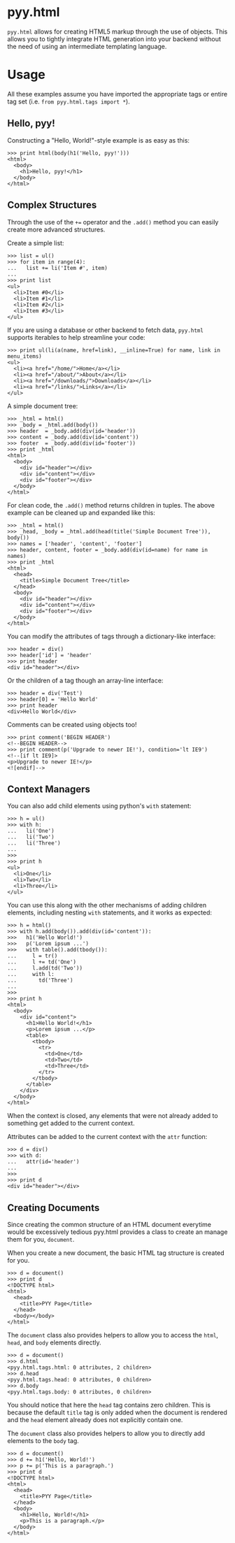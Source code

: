 pyy.html
========

`pyy.html` allows for creating HTML5 markup through the use of objects.
This allows you to tightly integrate HTML generation into your backend
without the need of using an intermediate templating language.



Usage
=====

All these examples assume you have imported the appropriate tags or entire tag
set (i.e. `from pyy.html.tags import *`).


Hello, pyy!
-----------

Constructing a "Hello, World!"-style example is as easy as this:

    >>> print html(body(h1('Hello, pyy!')))
    <html>
      <body>
        <h1>Hello, pyy!</h1>
      </body>
    </html>


Complex Structures
------------------

Through the use of the `+=` operator and the `.add()` method you can easily
create more advanced structures.

Create a simple list:

    >>> list = ul()
    >>> for item in range(4):
    ...   list += li('Item #', item)
    ...
    >>> print list
    <ul>
      <li>Item #0</li>
      <li>Item #1</li>
      <li>Item #2</li>
      <li>Item #3</li>
    </ul>

If you are using a database or other backend to fetch data, `pyy.html` supports
iterables to help streamline your code:

    >>> print ul(li(a(name, href=link), __inline=True) for name, link in menu_items)
    <ul>
      <li><a href="/home/">Home</a></li>
      <li><a href="/about/">About</a></li>
      <li><a href="/downloads/">Downloads</a></li>
      <li><a href="/links/">Links</a></li>
    </ul>

A simple document tree:

    >>> _html = html()
    >>> _body = _html.add(body())
    >>> header  = _body.add(div(id='header'))
    >>> content = _body.add(div(id='content'))
    >>> footer  = _body.add(div(id='footer'))
    >>> print _html
    <html>
      <body>
        <div id="header"></div>
        <div id="content"></div>
        <div id="footer"></div>
      </body>
    </html>

For clean code, the `.add()` method returns children in tuples. The above
example can be cleaned up and expanded like this:

    >>> _html = html()
    >>> _head, _body = _html.add(head(title('Simple Document Tree')), body())
    >>> names = ['header', 'content', 'footer']
    >>> header, content, footer = _body.add(div(id=name) for name in names)
    >>> print _html
    <html>
      <head>
        <title>Simple Document Tree</title>
      </head>
      <body>
        <div id="header"></div>
        <div id="content"></div>
        <div id="footer"></div>
      </body>
    </html>

You can modify the attributes of tags through a dictionary-like interface:

    >>> header = div()
    >>> header['id'] = 'header'
    >>> print header
    <div id="header"></div>

Or the children of a tag though an array-line interface:

    >>> header = div('Test')
    >>> header[0] = 'Hello World'
    >>> print header
    <div>Hello World</div>


Comments can be created using objects too!

    >>> print comment('BEGIN HEADER')
    <!--BEGIN HEADER-->
    >>> print comment(p('Upgrade to newer IE!'), condition='lt IE9')
    <!--[if lt IE9]>
    <p>Upgrade to newer IE!</p>
    <![endif]-->


Context Managers
----------------

You can also add child elements using python's `with` statement:

    >>> h = ul()
    >>> with h:
    ...   li('One')
    ...   li('Two')
    ...   li('Three')
    ...
    >>>
    >>> print h
    <ul>
      <li>One</li>
      <li>Two</li>
      <li>Three</li>
    </ul>


You can use this along with the other mechanisms of adding children elements,
including nesting `with` statements, and it works as expected:

    >>> h = html()
    >>> with h.add(body()).add(div(id='content')):
    >>>   h1('Hello World!')
    >>>   p('Lorem ipsum ...')
    >>>   with table().add(tbody()):
    ...     l = tr()
    ...     l += td('One')
    ...     l.add(td('Two'))
    ...     with l:
    ...       td('Three')
    ...
    >>>
    >>> print h
    <html>
      <body>
        <div id="content">
          <h1>Hello World!</h1>
          <p>Lorem ipsum ...</p>
          <table>
            <tbody>
              <tr>
                <td>One</td>
                <td>Two</td>
                <td>Three</td>
              </tr>
            </tbody>
          </table>
        </div>
      </body>
    </html>


When the context is closed, any elements that were not already added to
something get added to the current context.

Attributes can be added to the current context with the `attr` function:

    >>> d = div()
    >>> with d:
    ...   attr(id='header')
    ...
    >>>
    >>> print d
    <div id="header"></div>


Creating Documents
------------------

Since creating the common structure of an HTML document everytime would be
excessively tedious pyy.html provides a class to create an manage them for
you, `document`.

When you create a new document, the basic HTML tag structure is created for
you.

    >>> d = document()
    >>> print d
    <!DOCTYPE html>
    <html>
      <head>
        <title>PYY Page</title>
      </head>
      <body></body>
    </html>

The `document` class also provides helpers to allow you to access the `html`,
`head`, and `body` elements directly.

    >>> d = document()
    >>> d.html
    <pyy.html.tags.html: 0 attributes, 2 children>
    >>> d.head
    <pyy.html.tags.head: 0 attributes, 0 children>
    >>> d.body
    <pyy.html.tags.body: 0 attributes, 0 children>

You should notice that here the `head` tag contains zero children. This is
because the default `title` tag is only added when the document is rendered
and the `head` element already does not explicitly contain one.

The `document` class also provides helpers to allow you to directly add
elements to the `body` tag.

    >>> d = document()
    >>> d += h1('Hello, World!')
    >>> p += p('This is a paragraph.')
    >>> print d
    <!DOCTYPE html>
    <html>
      <head>
        <title>PYY Page</title>
      </head>
      <body>
        <h1>Hello, World!</h1>
        <p>This is a paragraph.</p>
      </body>
    </html>

